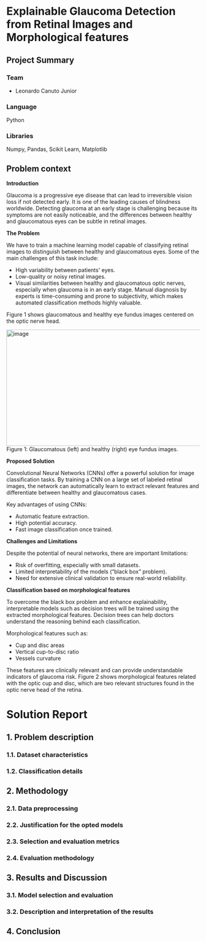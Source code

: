 # Explainable Glaucoma Detection from Retinal Images and Morphological features

## Project Summary
### Team
- Leonardo Canuto Junior
### Language
Python
### Libraries
Numpy, Pandas, Scikit Learn, Matplotlib

## Problem context
**Introduction**

Glaucoma is a progressive eye disease that can lead to irreversible vision loss if not detected early. It is one of the leading causes of blindness worldwide. Detecting glaucoma at an early stage is challenging because its symptoms are not easily noticeable, and the differences between healthy and glaucomatous eyes can be subtle in retinal images.

**The Problem**

We have to train a machine learning model capable of classifying retinal images to distinguish between healthy and glaucomatous eyes. Some of the main challenges of this task include:
- High variability between patients' eyes.
- Low-quality or noisy retinal images.
- Visual similarities between healthy and glaucomatous optic nerves, especially when glaucoma is in an early stage. Manual diagnosis by experts is time-consuming and prone to subjectivity, which makes automated classification methods highly valuable.

Figure 1 shows glaucomatous and healthy eye fundus images centered on the optic nerve head.

<img width="656" height="303" alt="image" src="https://github.com/user-attachments/assets/d9086d28-ed94-4d83-aab3-a2630e6af289" />
Figure 1: Glaucomatous (left) and healthy (right) eye fundus images.

**Proposed Solution**

Convolutional Neural Networks (CNNs) offer a powerful solution for image classification tasks. By training a CNN on a large set of labeled retinal images, the network can automatically learn to extract relevant features and differentiate between healthy and glaucomatous cases.

Key advantages of using CNNs:
- Automatic feature extraction.
- High potential accuracy.
- Fast image classification once trained.

**Challenges and Limitations**

Despite the potential of neural networks, there are important limitations:

- Risk of overfitting, especially with small datasets.
- Limited interpretability of the models (“black box” problem).
- Need for extensive clinical validation to ensure real-world reliability.

**Classification based on morphological features**

To overcome the black box problem and enhance explainability, interpretable models such as decision trees will be trained using the extracted morphological features. Decision trees can help doctors understand the reasoning behind each classification.

Morphological features such as:

- Cup and disc areas
- Vertical cup-to-disc ratio
- Vessels curvature

These features are clinically relevant and can provide understandable indicators of glaucoma risk. Figure 2 shows morphological features related with the optic cup and disc, which are two relevant structures found in the optic nerve head of the retina.

# Solution Report

## 1. Problem description 
### 1.1. Dataset characteristics

### 1.2. Classification details

## 2. Methodology 
### 2.1. Data preprocessing 

### 2.2. Justification for the opted models

### 2.3. Selection and evaluation metrics

### 2.4. Evaluation methodology

## 3. Results and Discussion
### 3.1. Model selection and evaluation

### 3.2. Description and interpretation of the results

## 4. Conclusion



